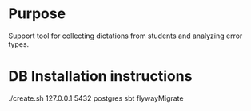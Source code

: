 
# Purpose

Support tool for collecting dictations from students and analyzing error types.

# DB Installation instructions
./create.sh 127.0.0.1 5432 postgres
sbt flywayMigrate
